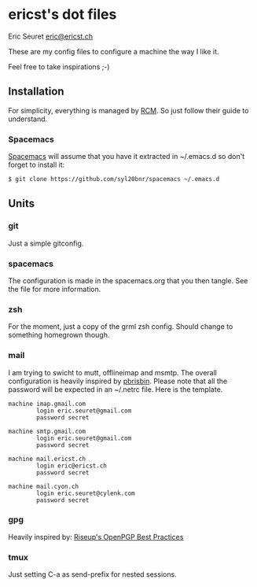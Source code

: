 # ericst's dot files
Eric Seuret <eric@ericst.ch>

These are my config files to configure a machine the way I like it.

Feel free to take inspirations ;-)

## Installation
For simplicity, everything is managed by [RCM](https://github.com/thoughtbot/rcm).
So just follow their guide to understand.

### Spacemacs
[Spacemacs](http://spacemacs.org/) will assume that you have it extracted in ~/.emacs.d so don't forget to install it:

```bash
$ git clone https://github.com/syl20bnr/spacemacs ~/.emacs.d
```
## Units

### git

Just a simple gitconfig.

### spacemacs

The configuration is made in the spacemacs.org that you then tangle. See the file for more information.

### zsh

For the moment, just a copy of the grml zsh config. Should change to something homegrown though.

### mail

I am trying to swicht to mutt, offlineimap and msmtp.
The overall configuration is heavily inspired by [pbrisbin](https://github.com/pbrisbin/dotfiles/tree/master/tag-mail-recipient).
Please note that all the password will be expected in an ~/.netrc file. Here is the template. 

```
machine imap.gmail.com
        login eric.seuret@gmail.com
        password secret

machine smtp.gmail.com
        login eric.seuret@gmail.com
        password secret

machine mail.ericst.ch
        login eric@ericst.ch
        password secret

machine mail.cyon.ch
        login eric.seuret@cylenk.com
        password secret
```
### gpg

Heavily inspired by: [Riseup's OpenPGP Best Practices](https://help.riseup.net/en/security/message-security/openpgp/best-practices)

### tmux

Just setting C-a as send-prefix for nested sessions.
